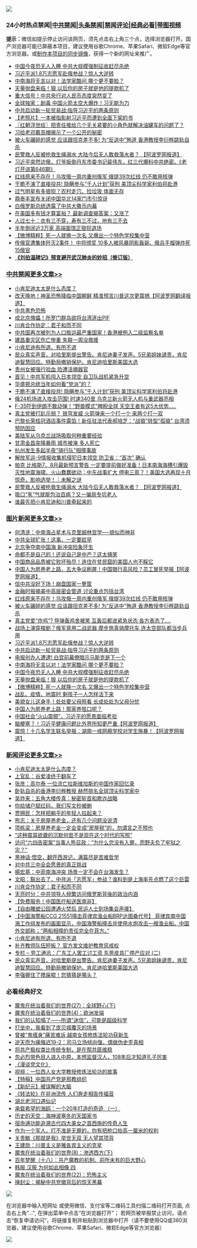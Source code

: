 ![](https://raw.githubusercontent.com/jsvpn/jsproxy/dev/64photo/fqnews-qr.jpg)

<div id="tt">
<h3>24小时热点禁闻|<a href="#%E4%B8%AD%E5%85%B1%E7%A6%81%E9%97%BB%E6%9B%B4%E5%A4%9A%E6%96%87%E7%AB%A0">中共禁闻</a>|<a href="#%E5%9B%BE%E7%89%87%E6%96%B0%E9%97%BB%E6%9B%B4%E5%A4%9A%E6%96%87%E7%AB%A0">头条禁闻</a>|<a href="#%E6%96%B0%E9%97%BB%E8%AF%84%E8%AE%BA%E6%9B%B4%E5%A4%9A%E6%96%87%E7%AB%A0">禁闻评论|<a href="#%E5%BF%85%E7%9C%8B%E7%BB%8F%E5%85%B8%E5%A5%BD%E6%96%87">经典必看</a>|<a href="https://696153.xyz/3" target="_blank">带图视频</a></h3>
<div><b>提示：</b>微信如提示停止访问该网页，须先点击右上角三个点，选择浏览器打开。国产浏览器可能已屏蔽本项目，建议使用谷歌Chrome、苹果Safari、微软Edge等官方浏览器。或<a href="%E5%88%B6%E4%BD%9Cgit%E7%A6%81%E9%97%BB%E9%95%9C%E5%83%8F.md">制作本项目的同步镜像</a>，获得一个新的网址来推广。</div>
<ul>

<li><a href="/topimagenews/20240826/2079290.md">中国今夜恐无人入睡 中共大规模强制征收赶尽杀绝</a></li>
<li><a href="/topimagenews/20240826/2079382.md">习近平派1.8万志愿军赴俄参战？惊人大逆转</a></li>
<li><a href="/topimagenews/20240826/2079291.md">中南海将无言以对！法学家酷问 哪个更不要脸？</a></li>
<li><a href="/topimagenews/20240826/2079271.md">天量抛盘来临！狠 以后你的房子就是他的提款机了</a></li>
<li><a href="/finance/20240826/2079383.md">重大信号！中共央行对人民币态度突然变了</a></li>
<li><a href="/cbnews/20240826/2079308.md">全球独家：剧毒 中国火箭太空大爆炸！习无能为力</a></li>
<li><a href="/topimagenews/20240826/2079381.md">中共启动新一轮贸易战:指导习近平的两条原则</a></li>
<li><a href="/lifebaike/20240826/2079329.md">【老照片】一本被指影射习近平而遭到全面下架的书</a></li>
<li><a href="/cbnews/20240826/2079316.md">〖红朝浮世绘〗把责任推给几个无关紧要的小角色就解决油罐车的问题了？</a></li>
<li><a href="/ccpdope/20240826/2079369.md">习给老邓戴高帽揭示了一个公开的秘密</a></li>
<li><a href="/topimagenews/20240826/2079443.md">被火车碾碎的感觉 应该跟坦克差不多! 为“反送中”殉道 香港教授李衍桦跳轨自杀</a></li>
<li><a href="/cbnews/20240826/2079399.md">民警救人反被抢救生绳溺水 大陆今后无人敢救落水者？ 【阿波罗网报道】</a></li>
<li><a href="/sohnews/20240826/2079264.md">习近平突然访俄，灯爷扳倒丹东市委书记裴伟东，红三代爆料中共绝密。《老灯开讲第646期》</a></li>
<li><a href="/topimagenews/20240826/2079444.md">红线原来不存在！乌攻俄一周内重创俄军 俄提39次红线 仍不敢用核弹</a></li>
<li><a href="/cbnews/20240826/2079470.md">干脆不演了直接投共! 隐瞒参与“千人计划”获刑 美顶尖科学家利伯将赴港</a></li>
<li><a href="/yule/20240826/2079334.md">过气明星有多狼狈？农村走穴、捡垃圾 体面无存</a></li>
<li><a href="/headline/20240826/2079398.md">鼎泰丰宣布关闭中国华北14家门市引惊讶</a></li>
<li><a href="/ssgc/20240826/2079454.md">白俄罗斯总统透露了中共大撒币内幕</a></li>
<li><a href="/cnnews/20240826/2079524.md">在美国多有钱才算富裕？ 最新调查揭答案：又涨了</a></li>
<li><a href="/lifebaike/20240826/2079402.md">人过七十：衣有三不穿，寿有三不过，地有三不去</a></li>
<li><a href="/finance/20240826/2079358.md">半年倒闭近3万家 高端面馆正狼狈退场</a></li>
<li><a href="/topimagenews/20240826/2079270.md">【微博精粹】死一人就换一次名 又爆出一个特色学校集中营</a></li>
<li><a href="/worldnews/20240826/2079420.md">传俄官遭集体歼灭2事件！ 中将颁奖 10多人被风暴阴影轰毙、俄兵手榴弹炸死15俄官</a></li>
<li><b><a href="/comments/20200207/1272816.md" target="_blank">《刘伯温碑记》预言避开武汉肺炎的妙招（修订版）</a></b></li>
</ul>
</div>

<div class="catlist">
<h3><a href="/cbnews/" target="_blank">中共禁闻</a><span><a href="/cbnews/" target="_blank" rel="nofollow">更多文章>></a></span></h3>
<ul>
<li><a href="/comments/20240827/2079703.md" target="_blank">小肯尼迪太太是什么态度？</a></li>
<li><a href="/cbnews/20240827/2079662.md" target="_blank">改天换地！神圣恐怖降临中国朝鲜 精准预言川普这次更震撼【阿波罗网翻译报道】</a></li>
<li><a href="/cbnews/20240827/2079661.md" target="_blank">中共黑色恐怖</a></li>
<li><a href="/cbnews/20240827/2079639.md" target="_blank">成北京傀儡！所罗门群岛欲将台湾逐出PIF</a></li>
<li><a href="/comments/20240827/2079624.md" target="_blank">川肯合作协定：君子和而不同</a></li>
<li><a href="/cbnews/20240827/2079622.md" target="_blank">中共国再次被列为人口贩运最严重国家！香港被例入二级监察名单</a></li>
<li><a href="/cbnews/20240827/2079609.md" target="_blank">建昌重灾区伤亡惨重 失联一周没救援</a></li>
<li><a href="/comments/20240827/2079574.md" target="_blank">小肯尼迪有所退、有所不退</a></li>
<li><a href="/comments/20240827/2079553.md" target="_blank">民众真实声音，对哈里斯提出警告。肯尼迪妻子发声。5兄弟姐妹谴责，肯尼迪智慧回应。特勤局撤销保护。肯尼迪哈里斯美国大选</a></li>
<li><a href="/cbnews/20240826/2079523.md" target="_blank">贵州女被强行验血 险遭活摘器官</a></li>
<li><a href="/cbnews/20240826/2079497.md" target="_blank">首见！中共军机闯入日本领空 自卫队战机紧急升空</a></li>
<li><a href="/comments/20240826/2079482.md" target="_blank">华盛顿总统当年如何看“党派”的？</a></li>
<li><a href="/cbnews/20240826/2079470.md" target="_blank">干脆不演了直接投共! 隐瞒参与“千人计划”获刑 美顶尖科学家利伯将赴港</a></li>
<li><a href="/cbnews/20240826/2079469.md" target="_blank">俄24机场进入攻击范围! 时速340里 乌克兰新火箭无人机与重武器亮相</a></li>
<li><a href="/cbnews/20240826/2079468.md" target="_blank">F-35吓到伊朗不敢动弹！“野兽模式”睥睨全球 天空王者有这5大优势…..</a></li>
<li><a href="/cbnews/20240826/2079467.md" target="_blank">真主党被打趴示弱？ 铁穹发威 火箭弹来一个打一个 来两个打一双</a></li>
<li><a href="/cbnews/20240826/2079466.md" target="_blank">巴黎长荣桂冠酒店事件露馅！新任驻法代表郝培芝：“战狼”转型“孤狼” 台湾须预防因应</a></li>
<li><a href="/cbnews/20240826/2079465.md" target="_blank">美陆军从乌克兰战场吸取何种重要经验</a></li>
<li><a href="/cbnews/20240826/2079464.md" target="_blank">甘肃金昌突降暴雨 城市被淹 多人死亡</a></li>
<li><a href="/cbnews/20240826/2079463.md" target="_blank">杭州发生多起半夜“骑行队”相撞事故</a></li>
<li><a href="/cbnews/20240826/2079445.md" target="_blank">解放军运-9情报收集机侵犯日本领空 防卫省：“首次” 确认</a></li>
<li><a href="/comments/20240826/2079430.md" target="_blank">帕克 比格斯7、8月最新预言警告 一定要提前做好准备！日本南海海槽引爆毁灭性地震海啸、火山蠢蠢欲动；中东战事扩大 停电三周？！美国大选再现十月惊奇，影响选举！｜未解之谜</a></li>
<li><a href="/cbnews/20240826/2079399.md" target="_blank">民警救人反被抢救生绳溺水 大陆今后无人敢救落水者？ 【阿波罗网报道】</a></li>
<li><a href="/cbnews/20240826/2079336.md" target="_blank">吸口“氢”气就能包治百病？又一骗局专坑老人</a></li>
<li><a href="/comments/20240826/2079326.md" target="_blank">谁最先把小肯尼迪和川普牵起来的</a></li>

</ul>
</div>
<div class="catlist">
<h3><a href="/topimagenews/" target="_blank">图片新闻</a><span><a href="/topimagenews/" target="_blank" rel="nofollow">更多文章>></a></span></h3>
<ul>
<li><a href="/topimagenews/20240827/2079691.md" target="_blank">何清涟：中南海占星术与克里姆林宫学──貌似而神非</a></li>
<li><a href="/topimagenews/20240827/2079690.md" target="_blank">中共全球扩张！这事，一定要趁早</a></li>
<li><a href="/topimagenews/20240827/2079689.md" target="_blank">北京争夺南中国海 新冲突险象环生</a></li>
<li><a href="/topimagenews/20240827/2079688.md" target="_blank">命都不是自己的！还说自己是中产？这太搞笑</a></li>
<li><a href="/topimagenews/20240827/2079638.md" target="_blank">中国商品品质被它败坏殆尽！连住在贫民窟的美国人也不睬它</a></li>
<li><a href="/topimagenews/20240827/2079608.md" target="_blank">中国人为房养老上路，五大争议刷屏！中国银行高风险？员工冒死举报【阿波罗网报道】</a></li>
<li><a href="/topimagenews/20240827/2079565.md" target="_blank">信中共没好下场！崩盘国家一箩筐</a></li>
<li><a href="/topimagenews/20240826/2079522.md" target="_blank">金融时报揭美中高层密会管道 讨论重点包括台湾</a></li>
<li><a href="/topimagenews/20240826/2079444.md" target="_blank">红线原来不存在！乌攻俄一周内重创俄军 俄提39次红线 仍不敢用核弹</a></li>
<li><a href="/topimagenews/20240826/2079443.md" target="_blank">被火车碾碎的感觉 应该跟坦克差不多! 为“反送中”殉道 香港教授李衍桦跳轨自杀</a></li>
<li><a href="/topimagenews/20240826/2079442.md" target="_blank">真主党爱“炸鸡”? 导弹轰鸡舍被笑 互轰后都进紧急状态 各方表态了&#8230;.</a></li>
<li><a href="/topimagenews/20240826/2079441.md" target="_blank">战场上演穿梭剧？俄军竟用二战武器 摩步旅真骑摩托车 连太空部队都当步兵用</a></li>
<li><a href="/topimagenews/20240826/2079382.md" target="_blank">习近平派1.8万志愿军赴俄参战？惊人大逆转</a></li>
<li><a href="/topimagenews/20240826/2079381.md" target="_blank">中共启动新一轮贸易战:指导习近平的两条原则</a></li>
<li><a href="/topimagenews/20240826/2079380.md" target="_blank">电报创办人遭逮! 白宫前幕僚暗示马斯克是下一个</a></li>
<li><a href="/topimagenews/20240826/2079291.md" target="_blank">中南海将无言以对！法学家酷问 哪个更不要脸？</a></li>
<li><a href="/topimagenews/20240826/2079290.md" target="_blank">中国今夜恐无人入睡 中共大规模强制征收赶尽杀绝</a></li>
<li><a href="/topimagenews/20240826/2079271.md" target="_blank">天量抛盘来临！狠 以后你的房子就是他的提款机了</a></li>
<li><a href="/topimagenews/20240826/2079270.md" target="_blank">【微博精粹】死一人就换一次名 又爆出一个特色学校集中营</a></li>
<li><a href="/topimagenews/20240826/2079247.md" target="_blank">战乱、疫情、地震时 剩孩子一人怎样活下来</a></li>
<li><a href="/topimagenews/20240826/2079223.md" target="_blank">美貌女儿这身手！处处要父母照看 长成处处为父母分忧</a></li>
<li><a href="/topimagenews/20240826/2079222.md" target="_blank">中国人为房养老上路！那家养牲口呢？</a></li>
<li><a href="/topimagenews/20240826/2079196.md" target="_blank">中国社会“火山震颤”，习近平的愿景面临考验</a></li>
<li><a href="/topimagenews/20240826/2079188.md" target="_blank">脑梗塞？！习近平健康问题比外界所知更严重【阿波罗网报道】</a></li>
<li><a href="/topimagenews/20240825/2079129.md" target="_blank">震惊！十几名学生联名举报：湖南一戒网瘾学校对学生施暴！【阿波罗网报道】</a></li>

</ul>
</div>
<div class="catlist">
<h3><a href="/comments/" target="_blank">新闻评论</a><span><a href="/comments/" target="_blank" rel="nofollow">更多文章>></a></span></h3>
<ul>
<li><a href="/comments/20240827/2079703.md" target="_blank">小肯尼迪太太是什么态度？</a></li>
<li><a href="/comments/20240827/2079699.md" target="_blank">上官乱：谷爱凌终于翻车了</a></li>
<li><a href="/comments/20240827/2079698.md" target="_blank">张彦：高尔泰 一位流亡拉斯维加斯的中国作家回忆录</a></li>
<li><a href="/comments/20240827/2079697.md" target="_blank">卧轨自杀的香港李衍桦教授 赫然排名全球顶尖科学家中</a></li>
<li><a href="/comments/20240827/2079696.md" target="_blank">吴祚来：五角大楼传真：秘密斩首和欺诈战略</a></li>
<li><a href="/comments/20240827/2079695.md" target="_blank">你给储户赋红码，我们写文秒被删</a></li>
<li><a href="/comments/20240827/2079694.md" target="_blank">贾拥民：怎样把躺平的年轻人拉起来？</a></li>
<li><a href="/comments/20240827/2079672.md" target="_blank">熊志：关于房屋养老金，还有几个问题没说清</a></li>
<li><a href="/comments/20240827/2079671.md" target="_blank">项栋梁：房屋养老金一定会变成“房屋税”的，勿谓言之不预也</a></li>
<li><a href="/comments/20240827/2079670.md" target="_blank">“这种震耳欲聋的沉默何尝不是现在这个时代的写照”</a></li>
<li><a href="/comments/20240827/2079669.md" target="_blank">访问“六四告密案”当事人熊召政：“为什么您没有入罪，而野夫负了牢狱之灾？”</a></li>
<li><a href="/comments/20240827/2079668.md" target="_blank">黑神话·悟空，翻开西游记，满篇尽是苦难哲学</a></li>
<li><a href="/comments/20240827/2079667.md" target="_blank">对中共三中全会愿景的真正挑战</a></li>
<li><a href="/comments/20240827/2079666.md" target="_blank">楊宏基：中菲南海冲突 场景一定不会在台海发生？</a></li>
<li><a href="/comments/20240827/2079660.md" target="_blank">文昭：豁出去了，中共派「志愿军」参战？谁料到是上海率先点燃了这个巨雷</a></li>
<li><a href="/comments/20240827/2079624.md" target="_blank">川肯合作协定：君子和而不同</a></li>
<li><a href="/comments/20240827/2079621.md" target="_blank">天亮时分：中共领导人频繁访问俄罗斯背後的政治内涵</a></li>
<li><a href="/comments/20240827/2079620.md" target="_blank">【免费服务！中国医疗船送医南非】</a></li>
<li><a href="/comments/20240827/2079598.md" target="_blank">【自由雕塑公园遭遇火焚后 民运人士到场集会声援】</a></li>
<li><a href="/comments/20240827/2079586.md" target="_blank">【中国海警船CCG 21551撞击菲律宾渔业船BRP达图桑代号】 菲律宾南中国海工作组发布的画面显示，中国海警船撞击并使用水炮攻击一艘渔业船。中国外交部称；“两船相撞的责任完全在菲方。”</a></li>
<li><a href="/comments/20240827/2079574.md" target="_blank">小肯尼迪有所退、有所不退</a></li>
<li><a href="/comments/20240827/2079573.md" target="_blank">补齐教师队伍短板？ 官方发文维护教育惩戒权</a></li>
<li><a href="/comments/20240827/2079572.md" target="_blank">专栏 &#8211; 劳工通讯：广东工人罢工讨工资 东莞皮具厂停产应对 (二)</a></li>
<li><a href="/comments/20240827/2079553.md" target="_blank">民众真实声音，对哈里斯提出警告。肯尼迪妻子发声。5兄弟姐妹谴责，肯尼迪智慧回应。特勤局撤销保护。肯尼迪哈里斯美国大选</a></li>
<li><a href="/comments/20240827/2079533.md" target="_blank">李强握住了搅屎棍！您猜猜是哪头？</a></li>

</ul>
</div>

<div class="catlist">
<h3>必看经典好文</h3>
<ul>
<li><a href="/comments/20181224/1052333.md" target="_blank">魔鬼在统治着我们的世界(27)：全球野心(下)</a></li>
<li><a href="/topimagenews/20180522/946266.md" target="_blank">魔鬼在统治着我们的世界(4)：欧洲发端</a></li>
<li><a href="/sohnews/20161029/607205.md" target="_blank">我们的认知塌了——所谓“迷信”，可能是超级科学</a></li>
<li><a href="/comments/20201015/1414242.md" target="_blank">打坐中，我看到了庞贝城覆灭的场景</a></li>
<li><a href="/comments/20211125/1657403.md" target="_blank">曾被“鬼缠身”痛苦难诉 越南女孩修炼法轮功获新生</a></li>
<li><a href="/tculture/20190304/1091074.md" target="_blank">逆天而为痛悔迟19-2：司马立场倾向强，偶做伪史歪真相</a></li>
<li><a href="/comments/20231214/1974138.md" target="_blank">将共产极权类比传统专制，是在帮共匪维稳</a></li>
<li><a href="/comments/20220722/1761714.md" target="_blank">忽必烈带色目人进入中原，本想监督汉人，108年后才知道孔子厉害</a></li>
<li><a href="/comments/20200521/783167.md" target="_blank">《漫谈党文化》</a></li>
<li><a href="/comments/20220529/1739017.md" target="_blank">视频：一位西人女大学教授修炼法轮功的故事</a></li>
<li><a href="/comments/20190701/1151501.md" target="_blank">【特稿】中国共产党是邪教组织</a></li>
<li><a href="/comments/20240808/2071869.md" target="_blank">【新纪元】被误解的大脑</a></li>
<li><a href="/comments/20210509/1542786.md" target="_blank">《转法轮》在非洲流传 人们奔走相告传福音</a></li>
<li><a href="/comments/20240116/1984226.md" target="_blank">湖北老河口遇仙记</a></li>
<li><a href="/comments/20231130/1967587.md" target="_blank">承载希望的海鸥：一个20年打造的奇迹 （一）</a></li>
<li><a href="/tculture/xiulian/20170318/732480.md" target="_blank">历史的天空：海神波塞冬的天国家书</a></li>
<li><a href="/comments/20220105/1674810.md" target="_blank">宿命通功能追溯古代四大美女之首西施的传奇人生</a></li>
<li><a href="/comments/20221204/1819603.md" target="_blank">作为一个军人，打不准是无罪的，你有把枪口抬高一厘米的权利</a></li>
<li><a href="/topimagenews/20170331/738673.md" target="_blank">关贵敏《那就是我》举世无双 无人望其项背</a></li>
<li><a href="/comments/20240721/2065039.md" target="_blank">王建勋：川普主义是雅各宾主义的克星</a></li>
<li><a href="/topimagenews/20180527/948714.md" target="_blank">魔鬼在统治着我们的世界(8)：渗透西方(下)</a></li>
<li><a href="/comments/20240704/2058130.md" target="_blank">百年梦醒（十八）：共产魔教的机制、前所未有的巨大野心</a></li>
<li><a href="/bannedvideo/20220403/1714030.md" target="_blank">韩服 汉服 为何如此相像 四</a></li>
<li><a href="/comments/20180804/981524.md" target="_blank">魔鬼在统治着我们的世界(22)：恐怖主义</a></li>
<li><a href="/topimagenews/20170218/694213.md" target="_blank">掸封尘：揭秘中共党徽背后的惊天黑幕</a></li>

</ul>
</div>

![](https://raw.githubusercontent.com/jsvpn/jsproxy/dev/64photo/fqnews-qr.jpg)

在浏览器中输入短网址 或使用微信、支付宝等二维码工具扫描二维码打开页面, 点击右上角"...", 在弹出菜单中点击“在浏览器打开”； 若网页被举报禁止访问，请点击“恢复申请访问”，将链接复制并粘贴到浏览器中打开（请不要使用QQ或360浏览器，建议使用谷歌Chrome、苹果Safari、微软Edge等官方浏览器）

![](https://raw.githubusercontent.com/jsvpn/jsproxy/dev/64photo/wx.jpg)